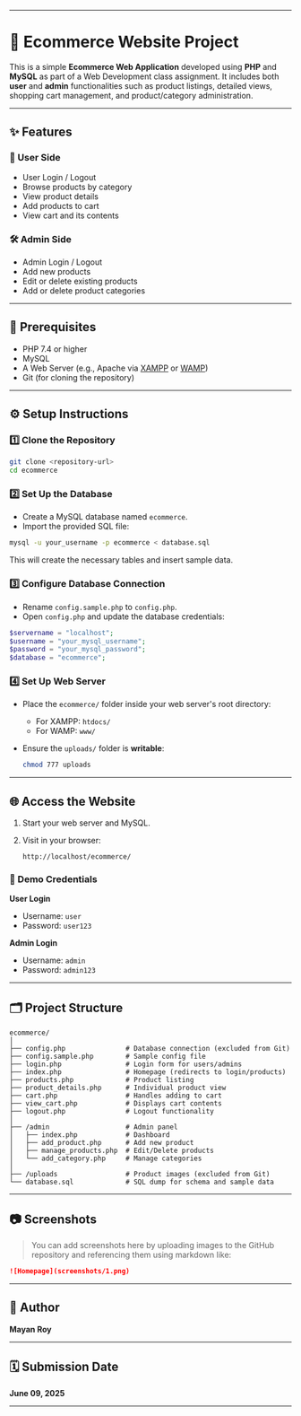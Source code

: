
---

# 🛒 Ecommerce Website Project

This is a simple **Ecommerce Web Application** developed using **PHP** and **MySQL** as part of a Web Development class assignment. It includes both **user** and **admin** functionalities such as product listings, detailed views, shopping cart management, and product/category administration.

---

## ✨ Features

### 👤 User Side

* User Login / Logout
* Browse products by category
* View product details
* Add products to cart
* View cart and its contents

### 🛠️ Admin Side

* Admin Login / Logout
* Add new products
* Edit or delete existing products
* Add or delete product categories

---

## 🧰 Prerequisites

* PHP 7.4 or higher
* MySQL
* A Web Server (e.g., Apache via [XAMPP](https://www.apachefriends.org/) or [WAMP](http://www.wampserver.com/))
* Git (for cloning the repository)

---

## ⚙️ Setup Instructions

### 1️⃣ Clone the Repository

```bash
git clone <repository-url>
cd ecommerce
```

### 2️⃣ Set Up the Database

* Create a MySQL database named `ecommerce`.
* Import the provided SQL file:

```bash
mysql -u your_username -p ecommerce < database.sql
```

This will create the necessary tables and insert sample data.

### 3️⃣ Configure Database Connection

* Rename `config.sample.php` to `config.php`.
* Open `config.php` and update the database credentials:

```php
$servername = "localhost";
$username = "your_mysql_username";
$password = "your_mysql_password";
$database = "ecommerce";
```

### 4️⃣ Set Up Web Server

* Place the `ecommerce/` folder inside your web server's root directory:

  * For XAMPP: `htdocs/`
  * For WAMP: `www/`
* Ensure the `uploads/` folder is **writable**:

  ```bash
  chmod 777 uploads
  ```

---

## 🌐 Access the Website

1. Start your web server and MySQL.
2. Visit in your browser:

   ```
   http://localhost/ecommerce/
   ```

### 🔐 Demo Credentials

**User Login**

* Username: `user`
* Password: `user123`

**Admin Login**

* Username: `admin`
* Password: `admin123`

---

## 🗂️ Project Structure

```
ecommerce/
│
├── config.php               # Database connection (excluded from Git)
├── config.sample.php        # Sample config file
├── login.php                # Login form for users/admins
├── index.php                # Homepage (redirects to login/products)
├── products.php             # Product listing
├── product_details.php      # Individual product view
├── cart.php                 # Handles adding to cart
├── view_cart.php            # Displays cart contents
├── logout.php               # Logout functionality
│
├── /admin                   # Admin panel
│   ├── index.php            # Dashboard
│   ├── add_product.php      # Add new product
│   ├── manage_products.php  # Edit/Delete products
│   └── add_category.php     # Manage categories
│
├── /uploads                 # Product images (excluded from Git)
└── database.sql             # SQL dump for schema and sample data
```

---

## 📷 Screenshots

> You can add screenshots here by uploading images to the GitHub repository and referencing them using markdown like:

```markdown
![Homepage](screenshots/1.png)
```

---

## 👤 Author

**Mayan Roy**

---

## 🗓️ Submission Date

**June 09, 2025**

---



